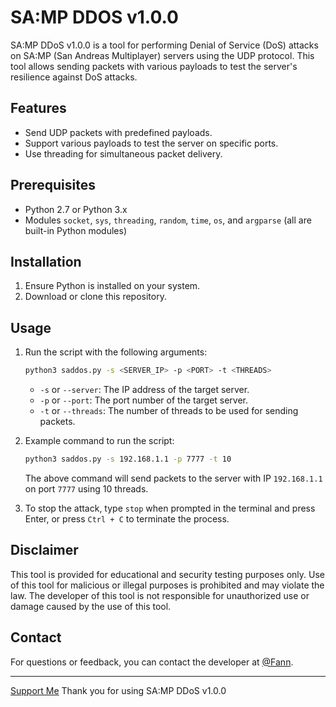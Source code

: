
# SA:MP DDOS v1.0.0

SA:MP DDoS v1.0.0 is a tool for performing Denial of Service (DoS) attacks on SA:MP (San Andreas Multiplayer) servers using the UDP protocol. This tool allows sending packets with various payloads to test the server's resilience against DoS attacks.

## Features

- Send UDP packets with predefined payloads.
- Support various payloads to test the server on specific ports.
- Use threading for simultaneous packet delivery.

## Prerequisites

- Python 2.7 or Python 3.x
- Modules `socket`, `sys`, `threading`, `random`, `time`, `os`, and `argparse` (all are built-in Python modules)

## Installation

1. Ensure Python is installed on your system.
2. Download or clone this repository.

## Usage

1. Run the script with the following arguments:

   ```sh
   python3 saddos.py -s <SERVER_IP> -p <PORT> -t <THREADS>
   ```

   - `-s` or `--server`: The IP address of the target server.
   - `-p` or `--port`: The port number of the target server.
   - `-t` or `--threads`: The number of threads to be used for sending packets.

2. Example command to run the script:

   ```bash
   python3 saddos.py -s 192.168.1.1 -p 7777 -t 10
   ```

   The above command will send packets to the server with IP `192.168.1.1` on port `7777` using 10 threads.

3. To stop the attack, type `stop` when prompted in the terminal and press Enter, or press `Ctrl + C` to terminate the process.

## Disclaimer

This tool is provided for educational and security testing purposes only. Use of this tool for malicious or illegal purposes is prohibited and may violate the law. The developer of this tool is not responsible for unauthorized use or damage caused by the use of this tool.

## Contact

For questions or feedback, you can contact the developer at [@Fann](mailto:fancoding@outlook.com).

---
<a href="https://saweria.co/FCProject">Support Me</a>
Thank you for using SA:MP DDoS v1.0.0
